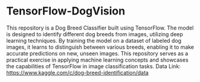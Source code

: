 # TensorFlow-DogVision

This repository is a Dog Breed Classifier built using TensorFlow. The model is designed to identify different dog breeds from images, utilizing deep learning techniques. By training the model on a dataset of labeled dog images, it learns to distinguish between various breeds, enabling it to make accurate predictions on new, unseen images. This repository serves as a practical exercise in applying machine learning concepts and showcases the capabilities of TensorFlow in image classification tasks.
Data Link: https://www.kaggle.com/c/dog-breed-identification/data
